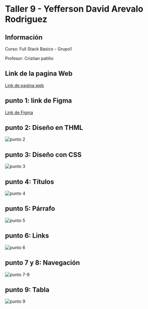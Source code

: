 <h1>Taller 9 - Yefferson David Arevalo Rodriguez</h1>

<h2>Información</h2>
<p>Curso: Full Stack Basico - Grupo1</p>
<p>Profesor: Cristian patiño</p>

<h2>Link de la pagina Web</h2>
<a href="https://yeffer04.github.io/taller-9-full-stack/punto-1-2-3/index.html"
>Link de pagina web</a>


<h2>punto 1: link de Figma</h2>
<a href="https://www.figma.com/file/Y30NJHffiC39oV4HdwTVrm/Yefferson-Arevalo-Rodriguez?type=design&node-id=0%3A1&mode=design&t=rT5g9gd1HMpUFZdY-1">Link de Figma</a>

<h2>punto 2: Diseño en THML</h2>
<img src="./public/images/punto-2.png" alt="punto 2">

<h2>punto 3: Diseño con CSS</h2>
<img src="./public/images/punto-3.png" alt="punto 3">

<h2>punto 4: Títulos</h2>
<img src="./public/images/punto-4.png" alt="punto 4">


<h2>punto 5: Párrafo</h2>
<img src="./public/images/punto-5.png" alt="punto 5">

<h2>punto 6: Links</h2>
<img src="./public/images/punto-6.png" alt="punto 6">
<h2>punto 7 y 8: Navegación</h2>
<img src="./public/images/punto-7-8.png" alt="punto 7-8">
<h2>punto 9: Tabla</h2>
<img src="./public/images/punto-9.png" alt="punto 9">